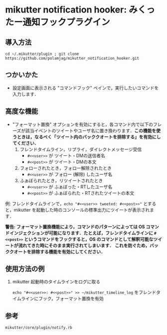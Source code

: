 # mikutter notification hooker: みくったー通知フックプラグイン

## 導入方法
`cd ~/.mikutter/plugin ; git clone https://github.com/polamjag/mikutter_notification_hooker.git`

## つかいかた
* 設定画面に表示される "コマンドフック" ペインで，実行したいコマンドを入力します．

## 高度な機能
* "フォーマット置換" オプションを有効にすると，各コマンド内で以下のフレーズが該当イベントのツイートやユーザ名に置き換わります．**この機能を使うときは，なるべく「ツイート内のバッククオートを排除する」を有効にしてください．**
	1. フレンドタイムライン，リプライ，ダイレクトメッセージ受信
		* `#<<user>>` が ツイート・DMの送信者名
		* `#<<post>>` が ツイート・DMの本文
	1. フォローされたとき，フォロー解除されたとき
		* `#<<user>>` が フォロー (解除) したユーザ名
	1. ふぁぼられたとき，リツイートされたとき
		* `#<<user>>` が ふぁぼった・RTしたユーザ名
		* `#<<post>>` が ふぁぼられた・RTされたツイートの本文

例: フレンドタイムラインで，`echo "#<<user>> tweeted: #<<post>>"` とすると，mikutter を起動した時のコンソールの標準出力にツイートが表示されます．

**警告: フォーマット置換機能により，コマンドのパターンによっては OS コマンドインジェクションが可能になります．たとえば，フレンドタイムラインに `#<<post>>` というコマンドをフックすると，OS のコマンドとして解釈可能なツイートが流れてきた時にそのまま実行されてしまいます．**
**これを防ぐため，バッククオートを排除する機能を有効にしてください．**

## 使用方法の例
1. mikutter 起動時のタイムラインをログに取る

    `echo "#<<user>>: #<<post>>" >> ~/mikutter_timeline_log` をフレンドタイムラインにフック，フォーマット置換を有効

## 参考
`mikutter/core/plugin/notify.rb`
